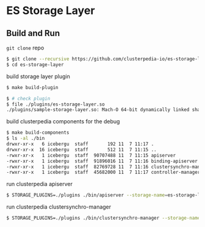 # ES Storage Layer

## Build and Run
`git clone` repo
```bash
$ git clone --recursive https://github.com/clusterpedia-io/es-storage-layer.git
$ cd es-storage-layer
```

build storage layer plugin
```bash
$ make build-plugin

$ # check plugin
$ file ./plugins/es-storage-layer.so
./plugins/sample-storage-layer.so: Mach-O 64-bit dynamically linked shared library x86_64
```

build clusterpedia components for the debug
```bash
$ make build-components
$ ls -al ./bin
drwxr-xr-x   6 icebergu  staff       192 11  7 11:17 .
drwxr-xr-x  16 icebergu  staff       512 11  7 11:15 ..
-rwxr-xr-x   1 icebergu  staff  90707488 11  7 11:15 apiserver
-rwxr-xr-x   1 icebergu  staff  91896016 11  7 11:16 binding-apiserver
-rwxr-xr-x   1 icebergu  staff  82769728 11  7 11:16 clustersynchro-manager
-rwxr-xr-x   1 icebergu  staff  45682000 11  7 11:17 controller-manager
```

run clusterpedia apiserver
```bash
$ STORAGE_PLUGINS=./plugins ./bin/apiserver --storage-name=es-storage-layer --storage-config=./config.yaml <... other flags>
```

run clusterpedia clustersynchro-manager
```bash
$ STORAGE_PLUGINS=./plugins ./bin/clustersynchro-manager --storage-name=es-storage-layer --storage-config=./config.yaml <... other flags>
```
